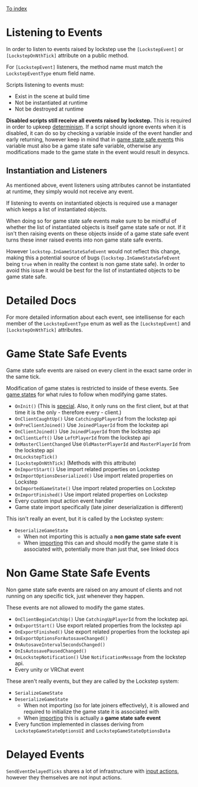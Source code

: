 
[To index](index.md)

# Listening to Events

In order to listen to events raised by lockstep use the `[LockstepEvent]` or `[LockstepOnNthTick]` attribute on a public method.

For `[LockstepEvent]` listeners, the method name must match the `LockstepEventType` enum field name.

Scripts listening to events must:

- Exist in the scene at build time
- Not be instantiated at runtime
- Not be destroyed at runtime

**Disabled scripts still receive all events raised by lockstep.** This is required in order to upkeep [determinism](game-states.md#determinism). If a script should ignore events when it is disabled, it can do so by checking a variable inside of the event handler and early returning, however keep in mind that in [game state safe events](#game-state-safe-events) this variable must also be a game state safe variable, otherwise any modifications made to the game state in the event would result in desyncs.

## Instantiation and Listeners

As mentioned above, event listeners using attributes cannot be instantiated at runtime, they simply would not receive any event.

If listening to events on instantiated objects is required use a manager which keeps a list of instantiated objects.

When doing so for game state safe events make sure to be mindful of whether the list of instantiated objects is itself game state safe or not. If it isn't then raising events on these objects inside of a game state safe event turns these inner raised events into non game state safe events.

However `lockstep.InGameStateSafeEvent` would not reflect this change, making this a potential source of bugs (`lockstep.InGameStateSafeEvent` being `true` when in reality the context is non game state safe). In order to avoid this issue it would be best for the list of instantiated objects to be game state safe.

# Detailed Docs

For more detailed information about each event, see intellisense for each member of the `LockstepEventType` enum as well as the `[LockstepEvent]` and `[LockstepOnNthTick]` attributes.

# Game State Safe Events

Game state safe events are raised on every client in the exact same order in the same tick.

Modification of game states is restricted to inside of these events. See [game states](game-states.md) for what rules to follow when modifying game states.

- `OnInit()` (This is [special](data-lifecycle.md#first-client). Also, it only runs on the first client, but at that time it is the only - therefore every - client.)
- `OnClientCaughtUp()` Use `CatchingUpPlayerId` from the lockstep api
- `OnPreClientJoined()` Use `JoinedPlayerId` from the lockstep api
- `OnClientJoined()` Use `JoinedPlayerId` from the lockstep api
- `OnClientLeft()` Use `LeftPlayerId` from the lockstep api
- `OnMasterClientChanged` Use `OldMasterPlayerId` and `MasterPlayerId` from the lockstep api
- `OnLockstepTick()`
- `[LockstepOnNthTick]` (Methods with this attribute)
- `OnImportStart()` Use import related properties on Lockstep
- `OnImportOptionsDeserialized()` Use import related properties on Lockstep
- `OnImportedGameState()` Use import related properties on Lockstep
- `OnImportFinished()` Use import related properties on Lockstep
- Every custom input action event handler
- Game state import specifically (late joiner deserialization is different)

This isn't really an event, but it is called by the Lockstep system:

- `DeserializeGameState`
  - When not importing this is actually a **non game state safe event**
  - When [importing](game-states.md#exports-and-imports) this can and should modify the game state it is associated with, potentially more than just that, see linked docs

# Non Game State Safe Events

Non game state safe events are raised on any amount of clients and not running on any specific tick, just whenever they happen.

These events are not allowed to modify the game states.

- `OnClientBeginCatchUp()` Use `CatchingUpPlayerId` from the lockstep api.
- `OnExportStart()` Use export related properties from the lockstep api
- `OnExportFinished()` Use export related properties from the lockstep api
- `OnExportOptionsForAutosaveChanged()`
- `OnAutosaveIntervalSecondsChanged()`
- `OnIsAutosavePausedChanged()`
- `OnLockstepNotification()` Use `NotificationMessage` from the lockstep api.
- Every unity or VRChat event

These aren't really events, but they are called by the Lockstep system:

- `SerializeGameState`
- `DeserializeGameState`
  - When not importing (so for late joiners effectively), it is allowed and required to initialize the game state it is associated with
  - When [importing](game-states.md#exports-and-imports) this is actually a **game state safe event**
- Every function implemented in classes deriving from `LockstepGameStateOptionsUI` and `LockstepGameStateOptionsData`

# Delayed Events

`SendEventDelayedTicks` shares a lot of infrastructure with [input actions](input-actions.md), however they themselves are not input actions.
